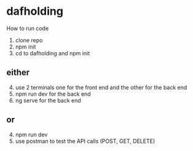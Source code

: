 # dafholding

How to run code
1) clone repo
2) npm init
3) cd to dafholding and npm init
## either
4) use 2 terminals one for the front end and the other for the back end
5) npm run dev for the back end
6) ng serve for the back end
##  or 
4) npm run dev
5) use postman to test the  API calls (POST, GET, DELETE)

